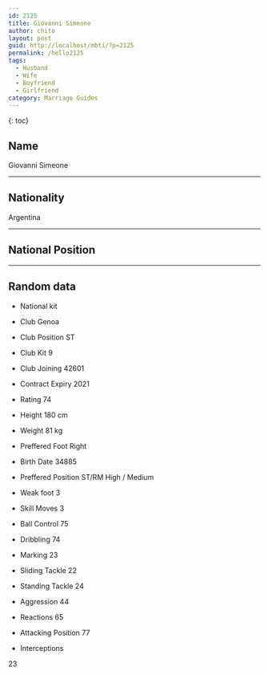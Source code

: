 ```yaml
---
id: 2125
title: Giovanni Simeone
author: chito
layout: post
guid: http://localhost/mbti/?p=2125
permalink: /hello2125
tags:
  - Husband
  - Wife
  - Boyfriend
  - Girlfriend
category: Marriage Guides
---
```



{: toc}


## Name  
Giovanni Simeone 

* * *

## Nationality  
Argentina 

* * *

## National Position 

* * *

## Random data 

  * National kit 
  * Club 
Genoa 

  * Club Position 
ST 

  * Club Kit 
9 

  * Club Joining 
42601 

  * Contract Expiry 
2021 

  * Rating 
74 

  * Height 
180 cm 

  * Weight 
81 kg 

  * Preffered Foot 
Right 

  * Birth Date 
34885 

  * Preffered Position 
ST/RM High / Medium 

  * Weak foot 
3 

  * Skill Moves 
3 

  * Ball Control 
75 

  * Dribbling 
74 

  * Marking 
23 

  * Sliding Tackle 
22 

  * Standing Tackle 
24 

  * Aggression 
44 

  * Reactions 
65 

  * Attacking Position 
77 

  * Interceptions 

23</ul>